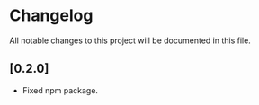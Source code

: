 # Changelog

All notable changes to this project will be documented in this file.

## [0.2.0]

- Fixed npm package.